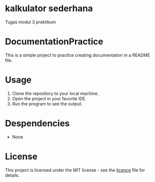 # kalkulator sederhana
Tugas modul 3 praktikum
# DocumentationPractice 
This is a simple project to practice creating documentation in a README file.
# Usage
1. Clone the repository to your local machine.
2. Open the project in your favorite IDE.
3. Run the program to see the output.
# Despendencies
- None
# License
This project is licensed under the MIT license - see the [licence](LICENSE) file for details.
